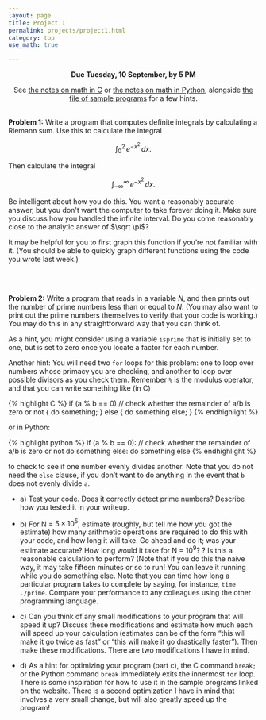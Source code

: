 ```yaml
---
layout: page
title: Project 1
permalink: projects/project1.html
category: top
use_math: true

---
```

<center>

<b>Due Tuesday, 10 September, by 5 PM</b><br>

See <a href="../notes/math.html">the notes on math in C</a> or <a href="../notes/math-python.html">the notes on math in Python</a>, alongside <a href="../notes/samples.html">the file of sample programs</a> for a few hints. 
<br><br>

</center>

**Problem 1:** Write a program that computes definite integrals by calculating a Riemann sum. Use this to calculate the integral

$$ \int_0^2\, e^{-x^2}\, dx. $$

Then calculate the integral

$$ \int_{-\infty}^\infty\, e^{-x^2}\, dx. $$

Be intelligent about how you do this. You want a reasonably accurate answer, but you don't want the computer to take forever doing it. Make sure you discuss how you handled the infinite interval. Do you come reasonably close to the analytic answer of $\sqrt \pi$?

It may be helpful for you to first graph this function if you’re not familiar with it. (You should be able to quickly graph different functions using the code you wrote last week.)

<br><br>

**Problem 2:** Write a program that reads in a variable $N$, and then prints out the number of prime numbers less than or equal to $N$. (You may also want to print out the prime numbers themselves to verify that your code is working.) You may do this in any straightforward
way that you can think of.

As a hint, you might consider using a variable `isprime` that is initially set to one, but is set to zero once you locate a factor for each number.

Another hint: You will need two `for` loops for this problem: one to loop over numbers whose primacy you are checking, and another to loop over possible divisors as you check them. Remember `%` is the modulus operator, and that you can write something like (in C)

{% highlight C %}
if (a % b == 0) // check whether the remainder of a/b is zero or not
{
  do something;
}
else
{
  do something else;
}
{% endhighlight %}

or in Python:

{% highlight python %}
if (a % b == 0): // check whether the remainder of a/b is zero or not
  do something
else:
  do something else
{% endhighlight %}


to check to see if one number evenly divides another. Note that you do not need the
`else` clause, if you don’t want to do anything in the event that `b` does not evenly divide
`a`.

* a) Test your code. Does it correctly detect prime numbers? Describe how you tested it in your writeup.

* b) For N = $5 \times 10^5$, estimate (roughly, but tell me how you got the estimate) how many 
       arithmetic operations are required to do this with your code, and how long it will
       take. Go ahead and do it; was your estimate accurate? How long would it take
       for N = $10^9$? ? Is this a reasonable calculation to perform? (Note that if you do this the naive way, it may take fifteen minutes or so to run! You can leave it running while you do something else. 
       Note that you can time how long a particular program takes to complete by saying, for instance, `time ./prime`. Compare your 
       performance to any colleagues using the other programming language.

* c) Can you think of any small modifications to your program that will speed it
       up? Discuss these modifications and estimate how much each will speed up your
       calculation (estimates can be of the form “this will make it go twice as fast” or
	“this will make it go drastically faster”). Then make these modifications. 
       There are two modifications I have in mind.

* d) As a hint for optimizing your program (part c), the C command `break;` or the Python command `break` immediately exits the innermost `for` loop. There is some inspiration for how to use it in the sample programs linked on the website. There is a 
     second optimization I have in mind that involves a very small change, but will also greatly speed up the program!
